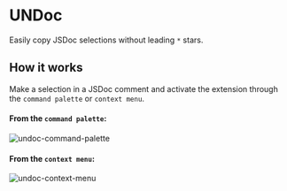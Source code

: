 # UNDoc

Easily copy JSDoc selections without leading `*` stars.

## How it works

Make a selection in a JSDoc comment and activate the extension through the
`command palette` or `context menu`.

#### From the `command palette`:

![undoc-command-palette](https://user-images.githubusercontent.com/32409546/172686621-db9b6fc5-0c7c-4ec3-bdba-2858da9cf58c.gif)

#### From the `context menu`:

![undoc-context-menu](https://user-images.githubusercontent.com/32409546/172686786-dbc84565-430b-4f7b-bbc5-9c936c3080a5.gif)

